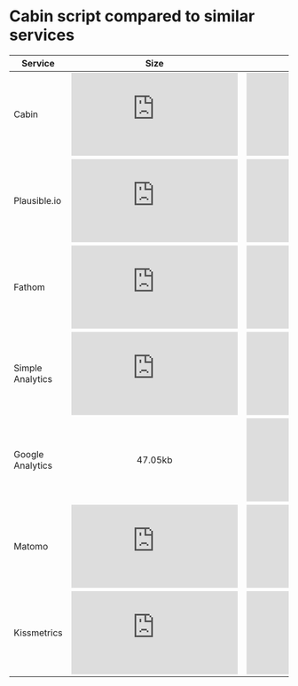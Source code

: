 # Cabin script compared to similar services

| Service          |                                                                  Size                                                                  |                                                                                                                              With compression |
| ---------------- | :------------------------------------------------------------------------------------------------------------------------------------: | --------------------------------------------------------------------------------------------------------------------------------------------: |
| Cabin            |                         ![file size in bytes](https://img.badgesize.io/https://scripts.withcabin.com/hello.js)                         |                                       ![file size in bytes](https://img.badgesize.io/https://scripts.withcabin.com/hello.js?compression=gzip) |
| Plausible.io     |                          ![file size in bytes](https://img.badgesize.io/https://plausible.io/js/plausible.js)                          |                                       ![file size in bytes](https://img.badgesize.io/https://plausible.io/js/plausible.js?compression=brotli) |
| Fathom           |                          ![file size in bytes](https://img.badgesize.io/https://cdn.usefathom.com/script.js)                           |                                          ![file size in bytes](https://img.badgesize.io/https://cdn.usefathom.com/script.js?compression=gzip) |
| Simple Analytics | ![file size in bytes](https://img.badgesize.io/https://raw.githubusercontent.com/simpleanalytics/scripts/master/dist/latest/latest.js) |                           ![file size in bytes](https://img.badgesize.io/https://scripts.simpleanalyticscdn.com/latest.js?compression=brotli) |
| Google Analytics |                                                                47.05kb                                                                 |                                ![file size in bytes](https://img.badgesize.io/https://www.google-analytics.com/analytics.js?compression=gzip) |
| Matomo           |                           ![file size in bytes](https://img.badgesize.io/https://static.matomo.org/piwik.js)                           |                                           ![file size in bytes](https://img.badgesize.io/https://static.matomo.org/piwik.js?compression=gzip) |
| Kissmetrics      |      ![file size in bytes](https://img.badgesize.io/https://scripts.kissmetrics.io/33a8dbb601848f8b82af69ed038f2fde69073e76.2.js)      | ![file size in bytes](https://img.badgesize.io/https://scripts.kissmetrics.io/33a8dbb601848f8b82af69ed038f2fde69073e76.2.js?compression=gzip) |
